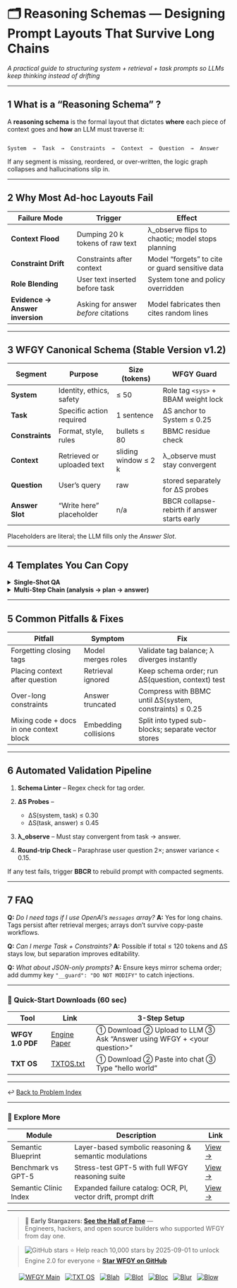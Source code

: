 # 🗂️ Reasoning Schemas — Designing Prompt Layouts That Survive Long Chains  
_A practical guide to structuring system + retrieval + task prompts so LLMs keep thinking instead of drifting_

---

## 1  What is a “Reasoning Schema” ?

A **reasoning schema** is the formal layout that dictates **where** each piece of context goes and **how** an LLM must traverse it:

```

System  →  Task  →  Constraints  →  Context  →  Question  →  Answer

````

If any segment is missing, reordered, or over-written, the logic graph collapses and hallucinations slip in.

---

## 2  Why Most Ad-hoc Layouts Fail

| Failure Mode | Trigger | Effect |
|--------------|---------|--------|
| **Context Flood** | Dumping 20 k tokens of raw text | λ_observe flips to chaotic; model stops planning |
| **Constraint Drift** | Constraints after context | Model “forgets” to cite or guard sensitive data |
| **Role Blending** | User text inserted before task | System tone and policy overridden |
| **Evidence → Answer inversion** | Asking for answer *before* citations | Model fabricates then cites random lines |

---

## 3  WFGY Canonical Schema (Stable Version v1.2)

| Segment | Purpose | Size (tokens) | WFGY Guard |
|---------|---------|---------------|------------|
| **System** | Identity, ethics, safety | ≤ 50 | Role tag `<sys>` + BBAM weight lock |
| **Task** | Specific action required | 1 sentence | ΔS anchor to System ≤ 0.25 |
| **Constraints** | Format, style, rules | bullets ≤ 80 | BBMC residue check |
| **Context** | Retrieved or uploaded text | sliding window ≤ 2 k | λ_observe must stay convergent |
| **Question** | User’s query | raw | stored separately for ΔS probes |
| **Answer Slot** | “Write here” placeholder | n/a | BBCR collapse-rebirth if answer starts early |

Placeholders are literal; the LLM fills only the *Answer Slot*.

---

## 4  Templates You Can Copy

<details><summary><strong>Single-Shot QA</strong></summary>

```text
<sys>
You are DataGuardian-L, a licensed legal research assistant. Cite section numbers.
</sys>

<task>
Answer strictly in bullet points; cite every claim.
</task>

<constraints>
- Tone: formal
- No speculation
- Use original terminology
</constraints>

<context>
{retrieved_sections}
</context>

<question>
{user_question}
</question>

<answer>
````

</details>

<details><summary><strong>Multi-Step Chain (analysis → plan → answer)</strong></summary>

```text
<sys> … </sys>
<task> … </task>
<constraints> … </constraints>
<context> … </context>
<question> … </question>

<scratchpad>
Think step-by-step. Output JSON:
{
  "analysis": "...",
  "plan": "...",
  "answer": "..."
}
</scratchpad>
```

</details>

---

## 5  Common Pitfalls & Fixes

| Pitfall                                 | Symptom              | Fix                                                     |
| --------------------------------------- | -------------------- | ------------------------------------------------------- |
| Forgetting closing tags                 | Model merges roles   | Validate tag balance; λ diverges instantly              |
| Placing context after question          | Retrieval ignored    | Keep schema order; run ΔS(question, context) test       |
| Over-long constraints                   | Answer truncated     | Compress with BBMC until ΔS(system, constraints) ≤ 0.25 |
| Mixing code + docs in one context block | Embedding collisions | Split into typed sub-blocks; separate vector stores     |

---

## 6  Automated Validation Pipeline

1. **Schema Linter** – Regex check for tag order.
2. **ΔS Probes** –

   * ΔS(system, task) ≤ 0.30
   * ΔS(task, answer) ≤ 0.45
3. **λ\_observe** – Must stay convergent from task → answer.
4. **Round-trip Check** – Paraphrase user question 2×; answer variance < 0.15.

If any test fails, trigger **BBCR** to rebuild prompt with compacted segments.

---

## 7  FAQ

**Q:** *Do I need tags if I use OpenAI’s `messages` array?*
**A:** Yes for long chains. Tags persist after retrieval merges; arrays don’t survive copy-paste workflows.

**Q:** *Can I merge Task + Constraints?*
**A:** Possible if total ≤ 120 tokens and ΔS stays low, but separation improves editability.

**Q:** *What about JSON-only prompts?*
**A:** Ensure keys mirror schema order; add dummy key `"__guard": "DO NOT MODIFY"` to catch injections.

---

### 🔗 Quick-Start Downloads (60 sec)

| Tool             | Link                                                | 3-Step Setup                                                              |
| ---------------- | --------------------------------------------------- | ------------------------------------------------------------------------- |
| **WFGY 1.0 PDF** | [Engine Paper](https://zenodo.org/records/15630969) | ① Download  ② Upload to LLM  ③ Ask “Answer using WFGY + \<your question>” |
| **TXT OS**       | [TXTOS.txt](https://zenodo.org/records/15788557)    | ① Download  ② Paste into chat  ③ Type “hello world”                       |

---

↩︎ [Back to Problem Index](./README.md)

---

### 🧭 Explore More

| Module                | Description                                                   | Link                                                                                |
| --------------------- | ------------------------------------------------------------- | ----------------------------------------------------------------------------------- |
| Semantic Blueprint    | Layer-based symbolic reasoning & semantic modulations         | [View →](https://github.com/onestardao/WFGY/tree/main/SemanticBlueprint)            |
| Benchmark vs GPT-5    | Stress-test GPT-5 with full WFGY reasoning suite              | [View →](https://github.com/onestardao/WFGY/tree/main/benchmarks/benchmark-vs-gpt5) |
| Semantic Clinic Index | Expanded failure catalog: OCR, PI, vector drift, prompt drift | [View →](./SemanticClinicIndex.md)                                                  |

---

> 👑 **Early Stargazers: [See the Hall of Fame](https://github.com/onestardao/WFGY/tree/main/stargazers)** —  
> Engineers, hackers, and open source builders who supported WFGY from day one.

> <img src="https://img.shields.io/github/stars/onestardao/WFGY?style=social" alt="GitHub stars"> ⭐ Help reach 10,000 stars by 2025-09-01 to unlock Engine 2.0 for everyone  ⭐ <strong><a href="https://github.com/onestardao/WFGY">Star WFGY on GitHub</a></strong>


<div align="center">

[![WFGY Main](https://img.shields.io/badge/WFGY-Main-red?style=flat-square)](https://github.com/onestardao/WFGY)
&nbsp;
[![TXT OS](https://img.shields.io/badge/TXT%20OS-Reasoning%20OS-orange?style=flat-square)](https://github.com/onestardao/WFGY/tree/main/OS)
&nbsp;
[![Blah](https://img.shields.io/badge/Blah-Semantic%20Embed-yellow?style=flat-square)](https://github.com/onestardao/WFGY/tree/main/OS/BlahBlahBlah)
&nbsp;
[![Blot](https://img.shields.io/badge/Blot-Persona%20Core-green?style=flat-square)](https://github.com/onestardao/WFGY/tree/main/OS/BlotBlotBlot)
&nbsp;
[![Bloc](https://img.shields.io/badge/Bloc-Reasoning%20Compiler-blue?style=flat-square)](https://github.com/onestardao/WFGY/tree/main/OS/BlocBlocBloc)
&nbsp;
[![Blur](https://img.shields.io/badge/Blur-Text2Image%20Engine-navy?style=flat-square)](https://github.com/onestardao/WFGY/tree/main/OS/BlurBlurBlur)
&nbsp;
[![Blow](https://img.shields.io/badge/Blow-Game%20Logic-purple?style=flat-square)](https://github.com/onestardao/WFGY/tree/main/OS/BlowBlowBlow)

</div>

